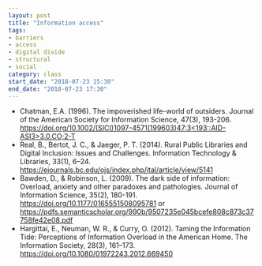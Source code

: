 ```yaml
---
layout: post
title: "Information access"
tags: 
- barriers
- access
- digital divide
- structural
- social
category: class
start_date: "2018-07-23 15:30"
end_date: "2018-07-23 17:30"
---
```


- Chatman, E.A. (1996). The impoverished life-world of outsiders. Journal of the American Society for Information Science, 47(3), 193-206. [https://doi.org/10.1002/(SICI)1097-4571(199603)47:3<193::AID-ASI3>3.0.CO;2-T](https://doi.org/10.1002/(SICI)1097-4571(199603)47:3<193::AID-ASI3>3.0.CO;2-T)
- Real, B., Bertot, J. C., & Jaeger, P. T. (2014). Rural Public Libraries and Digital Inclusion: Issues and Challenges. Information Technology & Libraries, 33(1), 6–24. https://ejournals.bc.edu/ojs/index.php/ital/article/view/5141
- Bawden, D., & Robinson, L. (2009). The dark side of information: Overload, anxiety and other paradoxes and pathologies. Journal of Information Science, 35(2), 180-191. https://doi.org/10.1177/0165551508095781 or https://pdfs.semanticscholar.org/990b/9507235e045bcefe808c873c37758fe42e08.pdf
- Hargittai, E., Neuman, W. R., & Curry, O. (2012). Taming the Information Tide: Perceptions of Information Overload in the American Home. The Information Society, 28(3), 161–173. https://doi.org/10.1080/01972243.2012.669450